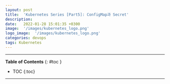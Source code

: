 ```yaml
---
layout: post
title:  'Kubernetes Series [Part5]: ConfigMap과 Secret'
description: 
date:   2022-01-28 15:01:35 +0300
image:  '/images/kubernetes_logo.png'
logo_image:  '/images/kubernetes_logo.png'
categories: devops
tags: Kubernetes
---
```


---
**Table of Contents**
{: #toc }
*  TOC
{:toc}

---
